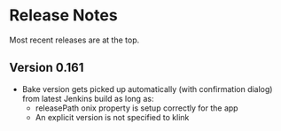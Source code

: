 # Release Notes
Most recent releases are at the top.

## Version 0.161
 * Bake version gets picked up automatically (with confirmation dialog) from latest Jenkins build as long as:
   - releasePath onix property is setup correctly for the app
   - An explicit version is not specified to klink
   